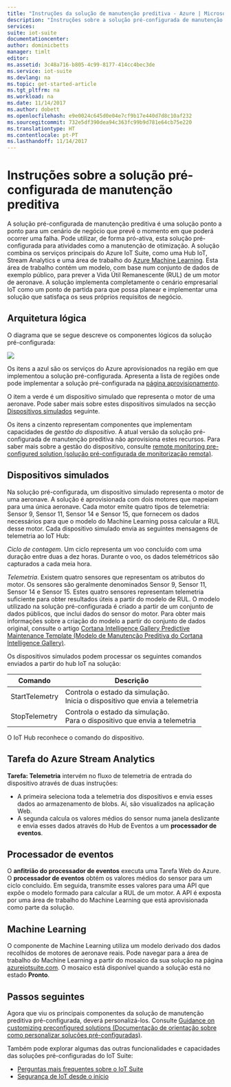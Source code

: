 ```yaml
---
title: "Instruções da solução de manutenção preditiva - Azure | Microsoft Docs"
description: "Instruções sobre a solução pré-configurada de manutenção preditiva do Azure IoT."
services: 
suite: iot-suite
documentationcenter: 
author: dominicbetts
manager: timlt
editor: 
ms.assetid: 3c48a716-b805-4c99-8177-414cc4bec3de
ms.service: iot-suite
ms.devlang: na
ms.topic: get-started-article
ms.tgt_pltfrm: na
ms.workload: na
ms.date: 11/14/2017
ms.author: dobett
ms.openlocfilehash: e9e0024c645d0e04e7cf9b17e440d7d8c10af232
ms.sourcegitcommit: 732e5df390dea94c363fc99b9d781e64cb75e220
ms.translationtype: HT
ms.contentlocale: pt-PT
ms.lasthandoff: 11/14/2017
---
```

# <a name="predictive-maintenance-preconfigured-solution-walkthrough"></a>Instruções sobre a solução pré-configurada de manutenção preditiva

A solução pré-configurada de manutenção preditiva é uma solução ponto a ponto para um cenário de negócio que prevê o momento em que poderá ocorrer uma falha. Pode utilizar, de forma pró-ativa, esta solução pré-configurada para atividades como a manutenção de otimização. A solução combina os serviços principais do Azure IoT Suite, como uma Hub IoT, Stream Analytics e uma área de trabalho do [Azure Machine Learning][lnk-machine-learning]. Esta área de trabalho contém um modelo, com base num conjunto de dados de exemplo público, para prever a Vida Útil Remanescente (RUL) de um motor de aeronave. A solução implementa completamente o cenário empresarial IoT como um ponto de partida para que possa planear e implementar uma solução que satisfaça os seus próprios requisitos de negócio.

## <a name="logical-architecture"></a>Arquitetura lógica

O diagrama que se segue descreve os componentes lógicos da solução pré-configurada:

![][img-architecture]

Os itens a azul são os serviços do Azure aprovisionados na região em que implementou a solução pré-configurada. Apresenta a lista de regiões onde pode implementar a solução pré-configurada na [página aprovisionamento][lnk-azureiotsuite].

O item a verde é um dispositivo simulado que representa o motor de uma aeronave. Pode saber mais sobre estes dispositivos simulados na secção [Dispositivos simulados](#simulated-devices) seguinte.

Os itens a cinzento representam componentes que implementam capacidades de *gestão do dispositivo*. A atual versão da solução pré-configurada de manutenção preditiva não aprovisiona estes recursos. Para saber mais sobre a gestão do dispositivo, consulte [remote monitoring pre-configured solution (solução pré-configurada de monitorização remota)][lnk-remote-monitoring].

## <a name="simulated-devices"></a>Dispositivos simulados

Na solução pré-configurada, um dispositivo simulado representa o motor de uma aeronave. A solução é aprovisionada com dois motores que mapeiam para uma única aeronave. Cada motor emite quatro tipos de telemetria: Sensor 9, Sensor 11, Sensor 14 e Sensor 15, que fornecem os dados necessários para que o modelo do Machine Learning possa calcular a RUL desse motor. Cada dispositivo simulado envia as seguintes mensagens de telemetria ao IoT Hub:

*Ciclo de contagem*. Um ciclo representa um voo concluído com uma duração entre duas a dez horas. Durante o voo, os dados telemétricos são capturados a cada meia hora.

*Telemetria*. Existem quatro sensores que representam os atributos do motor. Os sensores são geralmente denominados Sensor 9, Sensor 11, Sensor 14 e Sensor 15. Estes quatro sensores representam telemetria suficiente para obter resultados úteis a partir do modelo de RUL. O modelo utilizado na solução pré-configurada é criado a partir de um conjunto de dados públicos, que inclui dados do sensor do motor. Para obter mais informações sobre a criação do modelo a partir do conjunto de dados original, consulte o artigo [Cortana Intelligence Gallery Predictive Maintenance Template (Modelo de Manutenção Preditiva do Cortana Intelligence Gallery)][lnk-cortana-analytics].

Os dispositivos simulados podem processar os seguintes comandos enviados a partir do hub IoT na solução:

| Comando | Descrição |
| --- | --- |
| StartTelemetry |Controla o estado da simulação.<br/>Inicia o dispositivo que envia a telemetria |
| StopTelemetry |Controla o estado da simulação.<br/>Para o dispositivo que envia a telemetria |

O IoT Hub reconhece o comando do dispositivo.

## <a name="azure-stream-analytics-job"></a>Tarefa do Azure Stream Analytics

**Tarefa: Telemetria** intervém no fluxo de telemetria de entrada do dispositivo através de duas instruções:

* A primeira seleciona toda a telemetria dos dispositivos e envia esses dados ao armazenamento de blobs. Aí, são visualizados na aplicação Web.
* A segunda calcula os valores médios do sensor numa janela deslizante e envia esses dados através do Hub de Eventos a um **processador de eventos**.

## <a name="event-processor"></a>Processador de eventos
O **anfitrião do processador de eventos** executa uma Tarefa Web do Azure. O **processador de eventos** obtém os valores médios do sensor para um ciclo concluído. Em seguida, transmite esses valores para uma API que expõe o modelo formado para calcular a RUL de um motor. A API é exposta por uma área de trabalho do Machine Learning que está aprovisionada como parte da solução.

## <a name="machine-learning"></a>Machine Learning
O componente de Machine Learning utiliza um modelo derivado dos dados recolhidos de motores de aeronave reais. Pode navegar para a área de trabalho do Machine Learning a partir do mosaico da sua solução na página [azureiotsuite.com][lnk-azureiotsuite]. O mosaico está disponível quando a solução está no estado **Pronto**.


## <a name="next-steps"></a>Passos seguintes
Agora que viu os principais componentes da solução de manutenção preditiva pré-configurada, deverá personalizá-los. Consulte [Guidance on customizing preconfigured solutions (Documentação de orientação sobre como personalizar soluções pré-configuradas)][lnk-customize].

Também pode explorar algumas das outras funcionalidades e capacidades das soluções pré-configuradas do IoT Suite:

* [Perguntas mais frequentes sobre o IoT Suite][lnk-faq]
* [Segurança de IoT desde o início][lnk-security-groundup]

[img-architecture]: media/iot-suite-predictive-walkthrough/architecture.png

[lnk-remote-monitoring]: iot-suite-v1-remote-monitoring-sample-walkthrough.md
[lnk-cortana-analytics]: http://gallery.cortanaintelligence.com/Collection/Predictive-Maintenance-Template-3
[lnk-azureiotsuite]: https://www.azureiotsuite.com/
[lnk-customize]: iot-suite-v1-guidance-on-customizing-preconfigured-solutions.md
[lnk-faq]: iot-suite-v1-faq.md
[lnk-security-groundup]: securing-iot-ground-up.md
[lnk-machine-learning]: https://azure.microsoft.com/services/machine-learning/